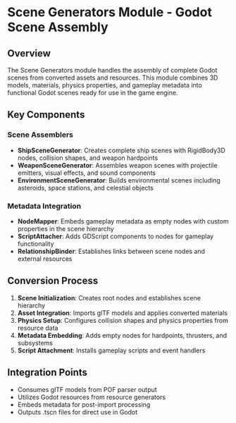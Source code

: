 # Scene Generators Module - Godot Scene Assembly

## Overview
The Scene Generators module handles the assembly of complete Godot scenes from converted assets and resources. This module combines 3D models, materials, physics properties, and gameplay metadata into functional Godot scenes ready for use in the game engine.

## Key Components

### Scene Assemblers
- **ShipSceneGenerator**: Creates complete ship scenes with RigidBody3D nodes, collision shapes, and weapon hardpoints
- **WeaponSceneGenerator**: Assembles weapon scenes with projectile emitters, visual effects, and sound components
- **EnvironmentSceneGenerator**: Builds environmental scenes including asteroids, space stations, and celestial objects

### Metadata Integration
- **NodeMapper**: Embeds gameplay metadata as empty nodes with custom properties in the scene hierarchy
- **ScriptAttacher**: Adds GDScript components to nodes for gameplay functionality
- **RelationshipBinder**: Establishes links between scene nodes and external resources

## Conversion Process
1. **Scene Initialization**: Creates root nodes and establishes scene hierarchy
2. **Asset Integration**: Imports glTF models and applies converted materials
3. **Physics Setup**: Configures collision shapes and physics properties from resource data
4. **Metadata Embedding**: Adds empty nodes for hardpoints, thrusters, and subsystems
5. **Script Attachment**: Installs gameplay scripts and event handlers

## Integration Points
- Consumes glTF models from POF parser output
- Utilizes Godot resources from resource generators
- Embeds metadata for post-import processing
- Outputs .tscn files for direct use in Godot